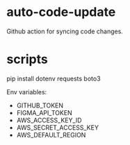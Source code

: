 # auto-code-update

Github action for syncing code changes.

# scripts

pip install dotenv requests boto3

Env variables:

- GITHUB_TOKEN
- FIGMA_API_TOKEN
- AWS_ACCESS_KEY_ID
- AWS_SECRET_ACCESS_KEY
- AWS_DEFAULT_REGION
